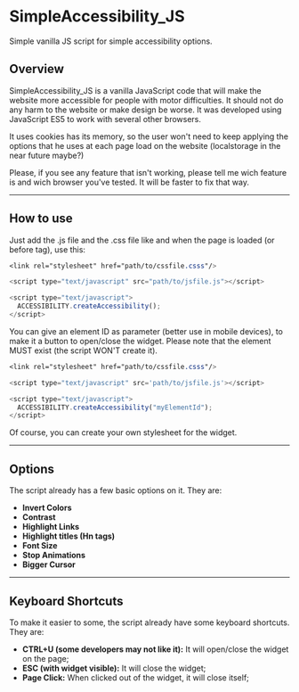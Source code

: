 # SimpleAccessibility_JS
Simple vanilla JS script for simple accessibility options.


## Overview
SimpleAccessibility_JS is a vanilla JavaScript code that will make the website more accessible for people with motor difficulties. It should not do any harm to the website or make design be worse. It was developed using JavaScript ES5 to work with several other browsers.

It uses cookies has its memory, so the user won't need to keep applying the options that he uses at each page load on the website (localstorage in the near future maybe?)

Please, if you see any feature that isn't working, please tell me wich feature is and wich browser you've tested. It will be faster to fix that way.

---


## How to use
Just add the .js file and the .css file like and when the page is loaded (or before </body> tag), use this:

```css
<link rel="stylesheet" href="path/to/cssfile.csss"/>
```
```javascript
<script type="text/javascript" src="path/to/jsfile.js"></script>
```
```javascript
<script type="text/javascript">
  ACCESSIBILITY.createAccessibility();
</script>
```

You can give an element ID as parameter (better use in mobile devices), to make it a button to open/close the widget. Please note that the element MUST exist (the script WON'T create it).

```css
<link rel="stylesheet" href="path/to/cssfile.csss"/>
```
```javascript
<script type="text/javascript" src='path/to/jsfile.js'></script>
```
```javascript
<script type="text/javascript">
  ACCESSIBILITY.createAccessibility("myElementId");
</script>
```

Of course, you can create your own stylesheet for the widget.


---

## Options
The script already has a few basic options on it. They are:

- **Invert Colors** 
- **Contrast**
- **Highlight Links**
- **Highlight titles (Hn tags)**
- **Font Size**
- **Stop Animations**
- **Bigger Cursor**


---

## Keyboard Shortcuts

To make it easier to some, the script already have some keyboard shortcuts. They are:
- **CTRL+U (some developers may not like it):** It will open/close the widget on the page;
- **ESC (with widget visible):** It will close the widget;
- **Page Click:** When clicked out of the widget, it will close itself;

